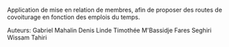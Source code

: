 Application de mise en relation de membres, afin de proposer des routes de covoiturage en fonction des emplois du temps.

Auteurs: 
Gabriel Mahalin
Denis Linde
Timothée M'Bassidje
Fares Seghiri
Wissam Tahiri
